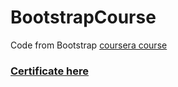 # BootstrapCourse
Code from Bootstrap [coursera course](https://www.coursera.org/learn/bootstrap-4/)  

### [Certificate here](https://github.com/MeriDK/BootstrapCourse/blob/master/certificate.pdf)
